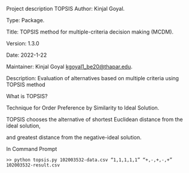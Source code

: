 Project description
TOPSIS
Author: Kinjal Goyal.

Type: Package.

Title: TOPSIS method for multiple-criteria decision making (MCDM).

Version: 1.3.0

Date: 2022-1-22

Maintainer: Kinjal Goyal kgoyal1_be20@thapar.edu.

Description: Evaluation of alternatives based on multiple criteria using TOPSIS method

What is TOPSIS?

Technique for Order Preference by Similarity to Ideal Solution.

TOPSIS chooses the alternative of shortest Euclidean distance from the ideal solution,

and greatest distance from the negative-ideal solution.


In Command Prompt

``` >> python topsis.py 102003532-data.csv “1,1,1,1,1” “+,-,+,-,+” 102003532-result.csv ```